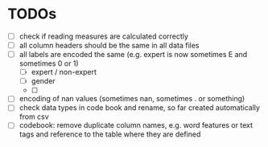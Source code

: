 # TODOs

- [ ] check if reading measures are calculated correctly
- [ ] all column headers should be the same in all data files
- [ ] all labels are encoded the same (e.g. expert is now sometimes E and sometimes 0 or 1)
    - [ ] expert / non-expert
    - [ ] gender
    - [ ] 
- [ ] encoding of nan values (sometimes nan, sometimes . or something)
- [ ] check data types in code book and rename, so far created automatically from csv
- [ ] codebook: remove duplicate column names, e.g. word features or text tags and reference to the table where they are defined
